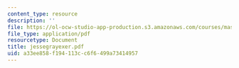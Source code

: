 ```yaml
---
content_type: resource
description: ''
file: https://ol-ocw-studio-app-production.s3.amazonaws.com/courses/mas-965-relational-machines-spring-2005/a33ee858f194113cc6f6499a73414957_jessegrayexer.pdf
file_type: application/pdf
resourcetype: Document
title: jessegrayexer.pdf
uid: a33ee858-f194-113c-c6f6-499a73414957
---
```

